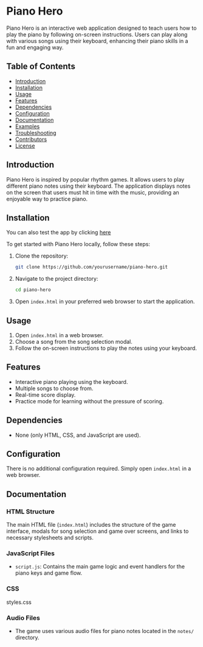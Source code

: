 # Piano Hero

Piano Hero is an interactive web application designed to teach users how to play the piano by following on-screen instructions. Users can play along with various songs using their keyboard, enhancing their piano skills in a fun and engaging way.

## Table of Contents

- [Introduction](#introduction)
- [Installation](#installation)
- [Usage](#usage)
- [Features](#features)
- [Dependencies](#dependencies)
- [Configuration](#configuration)
- [Documentation](#documentation)
- [Examples](#examples)
- [Troubleshooting](#troubleshooting)
- [Contributors](#contributors)
- [License](#license)

## Introduction

Piano Hero is inspired by popular rhythm games. It allows users to play different piano notes using their keyboard. The application displays notes on the screen that users must hit in time with the music, providing an enjoyable way to practice piano.

## Installation

You can also test the app by clicking [here](https://marklanders.github.io/pianoHero/) 

To get started with Piano Hero locally, follow these steps:

1. Clone the repository:
   ```bash
   git clone https://github.com/yourusername/piano-hero.git
   ```
2. Navigate to the project directory:
   ```bash
   cd piano-hero
   ```
3. Open `index.html` in your preferred web browser to start the application.


## Usage

1. Open `index.html` in a web browser.
2. Choose a song from the song selection modal.
3. Follow the on-screen instructions to play the notes using your keyboard.

## Features

- Interactive piano playing using the keyboard.
- Multiple songs to choose from.
- Real-time score display.
- Practice mode for learning without the pressure of scoring.

## Dependencies

- None (only HTML, CSS, and JavaScript are used).

## Configuration

There is no additional configuration required. Simply open `index.html` in a web browser.

## Documentation

### HTML Structure

The main HTML file (`index.html`) includes the structure of the game interface, modals for song selection and game over screens, and links to necessary stylesheets and scripts.

### JavaScript Files

- `script.js`: Contains the main game logic and event handlers for the piano keys and game flow.

### CSS

styles.css

### Audio Files

- The game uses various audio files for piano notes located in the `notes/` directory.
